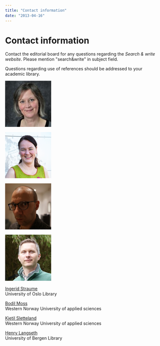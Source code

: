 ```yaml
---
title: "Contact information"
date: "2013-04-16"
---
```


# Contact information

Contact the editorial board for any questions regarding the _Search & write website_. Please mention "search&write" in subject field.

Questions regarding use of references should be addressed to your academic library.

[![](../images/ingerids-pressebilde-150x150.jpg)](/en/files/2013/04/ingerids-pressebilde.jpg)

[![](../images/bodil-150x150.png)](/en/files/2013/04/bodil.png)

[![](../images/kjetil-150x150.png)](/en/files/2013/04/kjetil.png)

[![](../images/profilbilde-2018-150x150.png)](/en/files/2013/04/profilbilde-2018.png)

[Ingerid Straume](https://www.ub.uio.no/english/about/people/uhs/uhsfagstudier/ingerids/)  
University of Oslo Library

[Bodil Moss](https://hvl.no/person/?user=3609203)  
Western Norway University of applied sciences

[Kjetil Sletteland](https://hvl.no/person/?user=3607570)  
Western Norway University of applied sciences

[Henry Langseth](https://www.uib.no/personer/Henry.Langseth)  
University of Bergen Library
